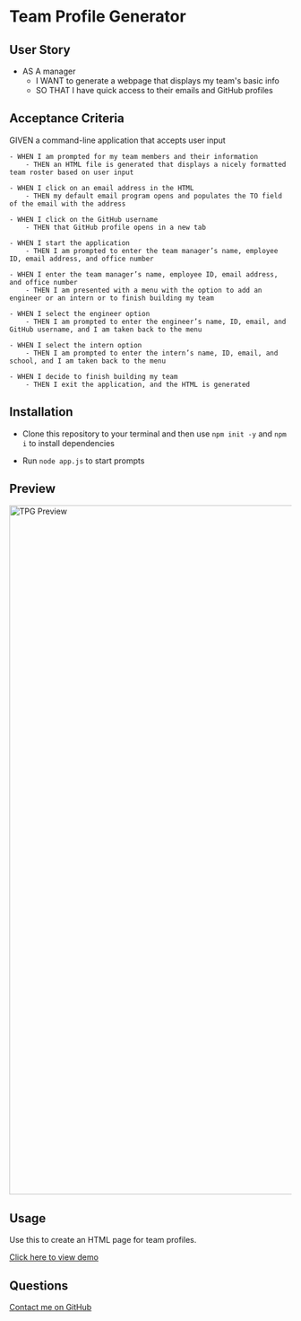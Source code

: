 # Team Profile Generator

## User Story

- AS A manager
    - I WANT to generate a webpage that displays my team's basic info
    - SO THAT I have quick access to their emails and GitHub profiles

## Acceptance Criteria 

GIVEN a command-line application that accepts user input
```
- WHEN I am prompted for my team members and their information
    - THEN an HTML file is generated that displays a nicely formatted team roster based on user input

- WHEN I click on an email address in the HTML
    - THEN my default email program opens and populates the TO field of the email with the address

- WHEN I click on the GitHub username
    - THEN that GitHub profile opens in a new tab

- WHEN I start the application
    - THEN I am prompted to enter the team manager’s name, employee ID, email address, and office number

- WHEN I enter the team manager’s name, employee ID, email address, and office number
    - THEN I am presented with a menu with the option to add an engineer or an intern or to finish building my team

- WHEN I select the engineer option
    - THEN I am prompted to enter the engineer’s name, ID, email, and GitHub username, and I am taken back to the menu

- WHEN I select the intern option
    - THEN I am prompted to enter the intern’s name, ID, email, and school, and I am taken back to the menu

- WHEN I decide to finish building my team
    - THEN I exit the application, and the HTML is generated
```

## Installation
- Clone this repository to your terminal and then use `npm init -y` and `npm i` to install dependencies 

- Run `node app.js` to start prompts 

## Preview
<img width="1228" alt="TPG Preview" src="https://user-images.githubusercontent.com/99048123/217894070-61b92c97-ea21-41cf-8362-6790341775d8.png">


## Usage
Use this to create an HTML page for team profiles. 

[Click here to view demo](https://drive.google.com/file/d/1_XfCredo-WblD9tNb1qxmvaHcjeDCJQx/view?usp=sharing) 

## Questions
[Contact me on GitHub](https://github.com/lsieck519)


